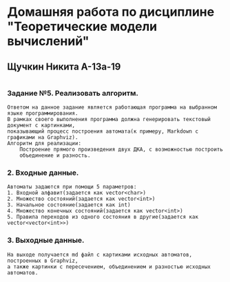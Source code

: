 # Домашняя работа по дисциплине "Теоретические модели вычислений"
## Щучкин Никита А-13а-19
#

### **Задание №5. Реализовать алгоритм.**  
    Ответом на данное задание является работающая программа на выбранном языке программирования.  
    В рамках своего выполнения программа должна генерировать текстовый документ с картинками, 
    показывающий процесс построения автомата(к примеру, Markdown с графиками на Graphviz).
    Алгоритм для реализации:  
        Построение прямого произведения двух ДКА, с возможностью построить 
        объединение и разность.

### **2.	Входные данные.**  
    Автоматы задаются при помощи 5 параметров:
    1. Входной алфавит(задается как vector<char>)  
    2. Множество состояний(задается как vector<int>)
    3. Начальное состояние(задается как int)
    4. Множество конечных состояний(задается как vector<int>)
    5. Правила переходов из одного состояния в другие(задается как      vector<vector<int>>)

### **3.	Выходные данные.**  
    На выходе получается md файл с картиками исходных автоматов, построенных в Graphviz, 
    а также картинки с пересечением, объединением и разностью исходных автоматов.
